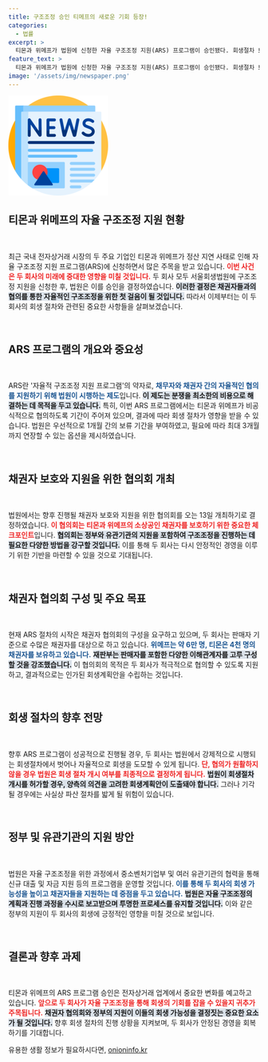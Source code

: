 ```yaml
---
title: 구조조정 승인 티메프의 새로운 기회 등장!
categories:
  - 법률
excerpt: >
  티몬과 위메프가 법원에 신청한 자율 구조조정 지원(ARS) 프로그램이 승인됐다. 회생절차 보류 기간은 최대 3개월로 연장 가능하며, 채권자 보호를 위한 협의회가 곧 열릴 예정이다. 이제 두 회사의 운명이 어떤 방향으로 흘러갈지 관심이 쏠린다!
feature_text: >
  티몬과 위메프가 법원에 신청한 자율 구조조정 지원(ARS) 프로그램이 승인됐다. 회생절차 보류 기간은 최대 3개월로 연장 가능하며, 채권자 보호를 위한 협의회가 곧 열릴 예정이다. 이제 두 회사의 운명이 어떤 방향으로 흘러갈지 관심이 쏠린다!
image: '/assets/img/newspaper.png'
---
```


<p><img src="/assets/img/newspaper.png" alt="kimp 속보" /></p>

<h2 data-ke-size="size26">티몬과 위메프의 자율 구조조정 지원 현황</h2>

<p data-ke-size="size16">&nbsp;</p>

<p>최근 국내 전자상거래 시장의 두 주요 기업인 티몬과 위메프가 정산 지연 사태로 인해 자율 구조조정 지원 프로그램(ARS)에 신청하면서 많은 주목을 받고 있습니다. <b><span style="color: #ee2323;">이번 사건은 두 회사의 미래에 중대한 영향을 미칠 것입니다.</span></b> 두 회사 모두 서울회생법원에 구조조정 지원을 신청한 후, 법원은 이를 승인을 결정하였습니다. <b><span style="background-color: #21538527;">이러한 결정은 채권자들과의 협의를 통한 자율적인 구조조정을 위한 첫 걸음이 될 것입니다.</span></b> 따라서 이제부터는 이 두 회사의 회생 절차와 관련된 중요한 사항들을 살펴보겠습니다.</p>

<p data-ke-size="size16">&nbsp;</p>

<h2 data-ke-size="size26">ARS 프로그램의 개요와 중요성</h2>

<p data-ke-size="size16">&nbsp;</p>

<p>ARS란 '자율적 구조조정 지원 프로그램'의 약자로, <b><span style="color: #1a5490;">채무자와 채권자 간의 자율적인 협의를 지원하기 위해 법원이 시행하는 제도</span></b>입니다. <b><span style="background-color: #21538527;">이 제도는 분쟁을 최소한의 비용으로 해결하는 데 목적을 두고 있습니다.</span></b> 특히, 이번 ARS 프로그램에서는 티몬과 위메프가 비공식적으로 협의하도록 기간이 주어져 있으며, 결과에 따라 회생 절차가 영향을 받을 수 있습니다. 법원은 우선적으로 1개월 간의 보류 기간을 부여하였고, 필요에 따라 최대 3개월까지 연장할 수 있는 옵션을 제시하였습니다.</p>

<p data-ke-size="size16">&nbsp;</p>

<h2 data-ke-size="size26">채권자 보호와 지원을 위한 협의회 개최</h2>

<p data-ke-size="size16">&nbsp;</p>

<p>법원에서는 향후 진행될 채권자 보호와 지원을 위한 협의회를 오는 13일 개최하기로 결정하였습니다. <b><span style="color: #ee2323;">이 협의회는 티몬과 위메프의 소상공인 채권자를 보호하기 위한 중요한 체크포인트</span></b>입니다. <b><span style="background-color: #21538527;">협의회는 정부와 유관기관의 지원을 포함하여 구조조정을 진행하는 데 필요한 다양한 방법을 강구할 것입니다.</span></b> 이를 통해 두 회사는 다시 안정적인 경영을 이루기 위한 기반을 마련할 수 있을 것으로 기대됩니다.</p>

<p data-ke-size="size16">&nbsp;</p>

<h2 data-ke-size="size26">채권자 협의회 구성 및 주요 목표</h2>

<p data-ke-size="size16">&nbsp;</p>

<p>현재 ARS 절차의 시작은 채권자 협의회의 구성을 요구하고 있으며, 두 회사는 판매자 기준으로 수많은 채권자를 대상으로 하고 있습니다. <b><span style="color: #1a5490;">위메프는 약 6만 명, 티몬은 4천 명의 채권자를 보유하고 있습니다.</span></b> <b><span style="background-color: #21538527;">재판부는 판매자를 포함한 다양한 이해관계자를 고루 구성할 것을 강조했습니다.</span></b> 이 협의회의 목적은 두 회사가 적극적으로 협의할 수 있도록 지원하고, 결과적으로는 인가된 회생계획안을 수립하는 것입니다.</p>

<p data-ke-size="size16">&nbsp;</p>

<h2 data-ke-size="size26">회생 절차의 향후 전망</h2>

<p data-ke-size="size16">&nbsp;</p>

<p>향후 ARS 프로그램이 성공적으로 진행될 경우, 두 회사는 법원에서 강제적으로 시행되는 회생절차에서 벗어나 자율적으로 회생을 도모할 수 있게 됩니다. <b><span style="color: #ee2323;">단, 협의가 원활하지 않을 경우 법원은 회생 절차 개시 여부를 최종적으로 결정하게 됩니다.</span></b> <b><span style="background-color: #21538527;">법원이 회생절차 개시를 허가할 경우, 양측의 의견을 고려한 회생계획안이 도출돼야 합니다.</span></b> 그러나 기각될 경우에는 사실상 파산 절차를 밟게 될 위험이 있습니다.</p>

<p data-ke-size="size16">&nbsp;</p>

<h2 data-ke-size="size26">정부 및 유관기관의 지원 방안</h2>

<p data-ke-size="size16">&nbsp;</p>

<p>법원은 자율 구조조정을 위한 과정에서 중소벤처기업부 및 여러 유관기관의 협력을 통해 신규 대출 및 자금 지원 등의 프로그램을 운영할 것입니다. <b><span style="color: #1a5490;">이를 통해 두 회사의 회생 가능성을 높이고 채권자들을 지원하는 데 중점을 두고 있습니다.</span></b> <b><span style="background-color: #21538527;">법원은 자율 구조조정의 계획과 진행 과정을 수시로 보고받으며 투명한 프로세스를 유지할 것입니다.</span></b> 이와 같은 정부의 지원이 두 회사의 회생에 긍정적인 영향을 미칠 것으로 보입니다.</p>

<p data-ke-size="size16">&nbsp;</p>

<h2 data-ke-size="size26">결론과 향후 과제</h2>

<p data-ke-size="size16">&nbsp;</p>

<p>티몬과 위메프의 ARS 프로그램 승인은 전자상거래 업계에서 중요한 변화를 예고하고 있습니다. <b><span style="color: #ee2323;">앞으로 두 회사가 자율 구조조정을 통해 회생의 기회를 잡을 수 있을지 귀추가 주목됩니다.</span></b> <b><span style="background-color: #21538527;">채권자 협의회와 정부의 지원이 이들의 회생 가능성을 결정짓는 중요한 요소가 될 것입니다.</span></b> 향후 회생 절차의 진행 상황을 지켜보며, 두 회사가 안정된 경영을 회복하기를 기대합니다.</p>
유용한 생활 정보가 필요하시다면, <a href="https://onioninfo.kr" rel="dofollow">onioninfo.kr</a>


